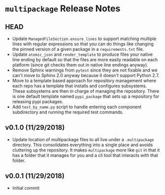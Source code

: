 # `multipackage` Release Notes

## HEAD

- Update `ManagedFileSection.ensure_lines` to support matching multiple lines
  with regular expressions so that you can do things like changing the pinned
  version of a given package in a `requirements.txt` file.
- Update `atomic_json` and `render_template` to produce files your native
  line ending by default so that the files are more easily readable on each
  platform (since git checks them out in native line endings anyway).
- Remove Sphinx warnings from `pytest` since they are not fixable and we can't
  move to Sphinx 2.0 anyway because it doesn't support Python 2.7. 
- Move to a template based approach for repository management where each repo
  has a template that installs and configures subsystems.  These subsystems are
  then in charge of managing the repository.  There is one default template
  named `pypi_package` that sets up a repository for releasing pypi packages.
- Add `test_by_name.py` script to handle entering each component subdirectory
  and running the required test commands.
## v0.1.0 (11/29/2018)

- Update location of multipackage files to all live under a `.multipackage`
  directory.  This consolidates everything into a single place and avoids
  cluttering up the repository.  It makes `multipackage` more like `git` in that
  it has a folder that it manages for you and a cli tool that interacts with
  that folder.

## v0.0.1 (11/29/2018)

- Initial commit
